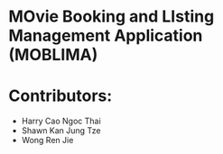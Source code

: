 
# MOvie Booking and LIsting Management Application (MOBLIMA)


# Contributors:

* Harry Cao Ngoc Thai
* Shawn Kan Jung Tze
* Wong Ren Jie
